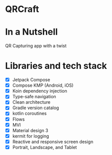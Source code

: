 # QRCraft

# In a Nutshell
QR Capturing app with a twist

# Libraries and tech stack
- [x] Jetpack Compose
- [X] Compose KMP (Android, iOS)
- [x] Koin dependency injection
- [x] Type-safe navigation
- [x] Clean architecture
- [x] Gradle version catalog
- [x] kotlin coroutines
- [x] Flows
- [x] MVI
- [x] Material design 3
- [X] kermit for logging
- [x] Reactive and responsive screen design
- [x] Portrait, Landscape, and Tablet
